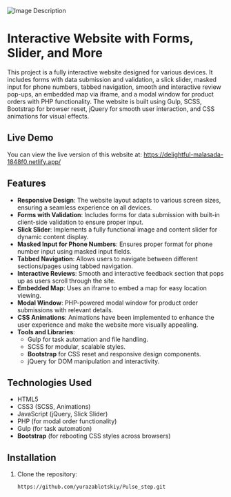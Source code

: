 ![Image Description](img/pulse_step.png)

# Interactive Website with Forms, Slider, and More

This project is a fully interactive website designed for various devices. It includes forms with data submission and validation, a slick slider, masked input for phone numbers, tabbed navigation, smooth and interactive review pop-ups, an embedded map via iframe, and a modal window for product orders with PHP functionality. The website is built using Gulp, SCSS, Bootstrap for browser reset, jQuery for smooth user interaction, and CSS animations for visual effects.

## Live Demo
You can view the live version of this website at:
https://delightful-malasada-1848f0.netlify.app/

## Features

- **Responsive Design**: The website layout adapts to various screen sizes, ensuring a seamless experience on all devices.
- **Forms with Validation**: Includes forms for data submission with built-in client-side validation to ensure proper input.
- **Slick Slider**: Implements a fully functional image and content slider for dynamic content display.
- **Masked Input for Phone Numbers**: Ensures proper format for phone number input using masked input fields.
- **Tabbed Navigation**: Allows users to navigate between different sections/pages using tabbed navigation.
- **Interactive Reviews**: Smooth and interactive feedback section that pops up as users scroll through the site.
- **Embedded Map**: Uses an iframe to embed a map for easy location viewing.
- **Modal Window**: PHP-powered modal window for product order submissions with relevant details.
- **CSS Animations**: Animations have been implemented to enhance the user experience and make the website more visually appealing.
- **Tools and Libraries**:
   - Gulp for task automation and file handling.
   - SCSS for modular, scalable styles.
   - **Bootstrap** for CSS reset and responsive design components.
   - jQuery for DOM manipulation and interactivity.

## Technologies Used

- HTML5
- CSS3 (SCSS, Animations)
- JavaScript (jQuery, Slick Slider)
- PHP (for modal order functionality)
- Gulp (for task automation)
- **Bootstrap** (for rebooting CSS styles across browsers)

## Installation

1. Clone the repository:
   ```bash
   https://github.com/yurazablotskiy/Pulse_step.git
